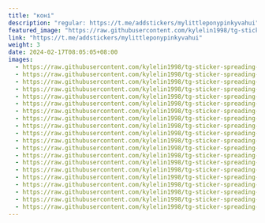 ```yaml
---
title: "коні"
description: "regular: https://t.me/addstickers/mylittleponypinkyvahui"
featured_image: "https://raw.githubusercontent.com/kylelin1998/tg-sticker-spreading-worldwide-images/main/img/ddc41836-8dae-43cb-b5ce-e555e451e9b5.jpg"
link: "https://t.me/addstickers/mylittleponypinkyvahui"
weight: 3
date: 2024-02-17T08:05:05+08:00
images:
  - https://raw.githubusercontent.com/kylelin1998/tg-sticker-spreading-worldwide-images/main/img/ddc41836-8dae-43cb-b5ce-e555e451e9b5.jpg
  - https://raw.githubusercontent.com/kylelin1998/tg-sticker-spreading-worldwide-images/main/img/6b3c968f-9259-4cb8-9cde-99f8d3a1035f.jpg
  - https://raw.githubusercontent.com/kylelin1998/tg-sticker-spreading-worldwide-images/main/img/dc1b55ef-ae52-4b0a-afd2-512e02b0dc6c.jpg
  - https://raw.githubusercontent.com/kylelin1998/tg-sticker-spreading-worldwide-images/main/img/724d012a-e47e-4394-80cb-1449d08cb214.jpg
  - https://raw.githubusercontent.com/kylelin1998/tg-sticker-spreading-worldwide-images/main/img/cc573c99-f329-4b11-bf5a-5648e022cc0e.jpg
  - https://raw.githubusercontent.com/kylelin1998/tg-sticker-spreading-worldwide-images/main/img/d141de12-dba0-4f64-8b94-38e24a58e929.jpg
  - https://raw.githubusercontent.com/kylelin1998/tg-sticker-spreading-worldwide-images/main/img/21b50c5e-324d-40b9-9276-41195d897416.jpg
  - https://raw.githubusercontent.com/kylelin1998/tg-sticker-spreading-worldwide-images/main/img/4d63468a-c322-4133-b47b-2cc09ea378da.jpg
  - https://raw.githubusercontent.com/kylelin1998/tg-sticker-spreading-worldwide-images/main/img/9cbfb68f-8742-4228-be87-80f64631944b.jpg
  - https://raw.githubusercontent.com/kylelin1998/tg-sticker-spreading-worldwide-images/main/img/3d3e4590-57a6-4e3e-9df6-da35840e0467.jpg
  - https://raw.githubusercontent.com/kylelin1998/tg-sticker-spreading-worldwide-images/main/img/f50d0f02-e231-4e05-b829-80f815dfe0fb.jpg
  - https://raw.githubusercontent.com/kylelin1998/tg-sticker-spreading-worldwide-images/main/img/9e835384-4b1f-4a2b-8e12-71630d1e73ef.jpg
  - https://raw.githubusercontent.com/kylelin1998/tg-sticker-spreading-worldwide-images/main/img/2980b426-de9b-4b17-a17c-82c9856dceb4.jpg
  - https://raw.githubusercontent.com/kylelin1998/tg-sticker-spreading-worldwide-images/main/img/4856087f-c4a7-4ef0-a27f-0d85206988b9.jpg
  - https://raw.githubusercontent.com/kylelin1998/tg-sticker-spreading-worldwide-images/main/img/f7c79bef-68b3-4e01-9d54-231d070d9995.jpg
  - https://raw.githubusercontent.com/kylelin1998/tg-sticker-spreading-worldwide-images/main/img/704356d8-058c-43e6-866a-bec59ca7c2a9.jpg
  - https://raw.githubusercontent.com/kylelin1998/tg-sticker-spreading-worldwide-images/main/img/b4094c35-230b-4b1f-9bf8-087d0dadd2d2.jpg
  - https://raw.githubusercontent.com/kylelin1998/tg-sticker-spreading-worldwide-images/main/img/255705d6-d476-4725-bda3-18ebbd2e0d27.jpg
  - https://raw.githubusercontent.com/kylelin1998/tg-sticker-spreading-worldwide-images/main/img/bc798600-0540-421b-983c-be48359b2bb2.jpg
  - https://raw.githubusercontent.com/kylelin1998/tg-sticker-spreading-worldwide-images/main/img/ea0d0da7-6d61-4ff6-bf15-bfade576687d.jpg
---
```

